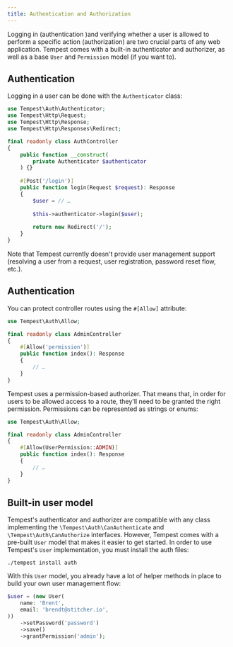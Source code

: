 ```yaml
---
title: Authentication and Authorization
---
```


Logging in (authentication )and verifying whether a user is allowed to perform a specific action (authorization) are two crucial parts of any web application. Tempest comes with a built-in authenticator and authorizer, as well as a base `User` and `Permission` model (if you want to).

## Authentication

Logging in a user can be done with the `Authenticator` class:

```php
use Tempest\Auth\Authenticator;
use Tempest\Http\Request;
use Tempest\Http\Response;
use Tempest\Http\Responses\Redirect;

final readonly class AuthController 
{
    public function __construct(
        private Authenticator $authenticator
    ) {}    
    
    #[Post('/login')]
    public function login(Request $request): Response
    {
        $user = // …
        
        $this->authenticator->login($user);
        
        return new Redirect('/');
    }
}
```

Note that Tempest currently doesn't provide user management support (resolving a user from a request, user registration, password reset flow, etc.).

## Authentication

You can protect controller routes using the `#[Allow]` attribute:


```php
use Tempest\Auth\Allow;

final readonly class AdminController
{
    #[Allow('permission')]
    public function index(): Response
    {
        // …
    }
}
```

Tempest uses a permission-based authorizer. That means that, in order for users to be allowed access to a route, they'll need to be granted the right permission. Permissions can be represented as strings or enums:

```php
use Tempest\Auth\Allow;

final readonly class AdminController
{
    #[Allow(UserPermission::ADMIN)]
    public function index(): Response
    {
        // …
    }
}
```

## Built-in user model

Tempest's authenticator and authorizer are compatible with any class implementing the `\Tempest\Auth\CanAuthenticate` and `\Tempest\Auth\CanAuthorize` interfaces. However, Tempest comes with a pre-built `User` model that makes it easier to get started. In order to use Tempest's `User` implementation, you must install the auth files:

```
./tempest install auth
```

With this `User` model, you already have a lot of helper methods in place to build your own user management flow:

```php
$user = (new User(
    name: 'Brent',
    email: 'brendt@stitcher.io',
))
    ->setPassword('password')
    ->save()
    ->grantPermission('admin');
```